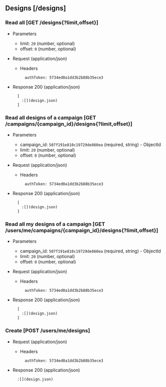 ## Designs [/designs]

### Read all [GET /designs{?limit,offset}]

+ Parameters
    + limit: `20` (number, optional)
    + offset: `0` (number, optional)

+ Request (application/json)

    + Headers

            authToken: 5734ed0a1dd3b2b88b35ece3

+ Response 200 (application/json)

        [
          :[](design.json)
        ]

### Read all designs of a campaign  [GET /campaigns/{campaign_id}/designs{?limit,offset}]

+ Parameters
    + campaign_id: `507f191e810c19729de860ea` (required, string) - ObjectId
    + limit: `20` (number, optional)
    + offset: `0` (number, optional)

+ Request (application/json)

    + Headers

            authToken: 5734ed0a1dd3b2b88b35ece3

+ Response 200 (application/json)

        [
          :[](design.json)
        ]

### Read all my designs of a campaign [GET /users/me/campaigns/{campaign_id}/designs{?limit,offset}]

+ Parameters
    + campaign_id: `507f191e810c19729de860ea` (required, string) - ObjectId
    + limit: `20` (number, optional)
    + offset: `0` (number, optional)

+ Request (application/json)

    + Headers

            authToken: 5734ed0a1dd3b2b88b35ece3

+ Response 200 (application/json)

        [
          :[](design.json)
        ]

### Create [POST /users/me/designs]

+ Request (application/json)

    + Headers

            authToken: 5734ed0a1dd3b2b88b35ece3

+ Response 200 (application/json)

        :[](design.json)
